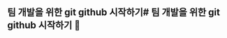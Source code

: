 ## 팀 개발을 위한 git github 시작하기# 팀 개발을 위한 git github 시작하기 👋

<!--
**BlooDMV/BlooDMV** is a ✨ _special_ ✨ repository because its `README.md` (this file) appears on your GitHub profile.

![illust_122161726_20240906_182159](https://github.com/user-attachments/assets/77207391-08a1-4743-bf75-93ef4ab129a5)


Here are some ideas to get you started:

### :octocat: 안녕하세요?

- 🔭 I’m currently working on ...
- 🌱 I’m currently learning ...
- 👯 I’m looking to collaborate on ...
- 🤔 I’m looking for help with ...
- 💬 Ask me about ...
- 📫 How to reach me: ...
- 😄 Pronouns: ...
- ⚡ Fun fact: ...
-->
